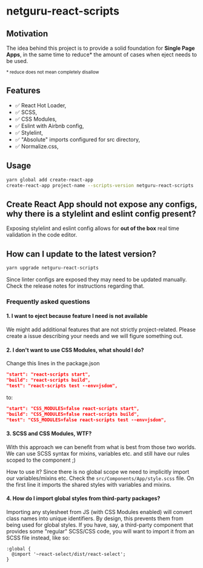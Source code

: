 # netguru-react-scripts

## Motivation

The idea behind this project is to provide a solid foundation for **Single Page Apps**, in the same time to reduce* the amount of cases when eject needs to be used.

<sup>* reduce does not mean completely disallow</p>

## Features
- ✅ React Hot Loader,
- ✅ SCSS,
- ✅ CSS Modules,
- ✅ Eslint with Airbnb config,
- ✅ Stylelint,
- ✅ "Absolute" imports configured for src directory,
- ✅ Normalize.css,

## Usage
```sh
yarn global add create-react-app
create-react-app project-name --scripts-version netguru-react-scripts
```

## Create React App should not expose any configs, why there is a stylelint and eslint config present?

Exposing stylelint and eslint config allows for **out of the box** real time validation in the code editor.

## How can I update to the latest version?

```sh
yarn upgrade netguru-react-scripts
```

Since linter configs are exposed they may need to be updated manually. Check the release notes for instructions regarding that.

### Frequently asked questions

#### 1. I want to eject because feature I need is not available

We might add additional features that are not strictly project-related. Please create a issue describing your needs and we will figure something out.

#### 2. I don't want to use CSS Modules, what should I do?
Change this lines in the package.json
```json
"start": "react-scripts start",
"build": "react-scripts build",
"test": "react-scripts test --env=jsdom",
```
to:
```json
"start": "CSS_MODULES=false react-scripts start",
"build": "CSS_MODULES=false react-scripts build",
"test": "CSS_MODULES=false react-scripts test --env=jsdom",
```

#### 3. SCSS and CSS Modules, WTF?
With this approach we can benefit from what is best from those two worlds. We can use SCSS syntax for mixins, variables etc. and still have our rules scoped to the component ;)

How to use it? Since there is no global scope we need to implicitly import our variables/mixins etc. Check the `src/Components/App/style.scss` file. On the first line it imports the shared styles with variables and mixins.

#### 4. How do I import global styles from third-party packages?
Importing any stylesheet from JS (with CSS Modules enabled) will convert class names into unique identifiers. By design, this prevents them from being used for global styles. If you have, say, a third-party component that provides some "regular" SCSS/CSS code, you will want to import it from an SCSS file instead, like so:
```
:global {
  @import '~react-select/dist/react-select';
}
```
